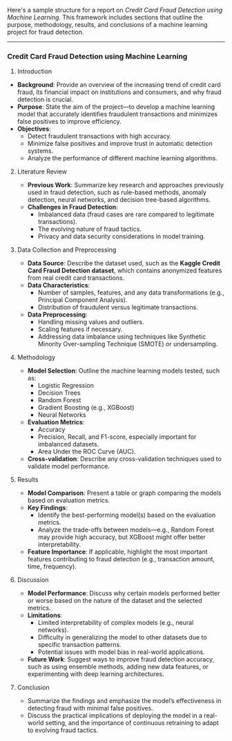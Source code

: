 Here's a sample structure for a report on *Credit Card Fraud Detection using Machine Learning*. This framework includes sections that outline the purpose, methodology, results, and conclusions of a machine learning project for fraud detection.

---

### Credit Card Fraud Detection using Machine Learning

 1. Introduction

   - **Background**: Provide an overview of the increasing trend of credit card fraud, its financial impact on institutions and consumers, and why fraud detection is crucial. 
   - **Purpose**: State the aim of the project—to develop a machine learning model that accurately identifies fraudulent transactions and minimizes false positives to improve efficiency.
   - **Objectives**:
     - Detect fraudulent transactions with high accuracy.
     - Minimize false positives and improve trust in automatic detection systems.
     - Analyze the performance of different machine learning algorithms.

2. Literature Review

   - **Previous Work**: Summarize key research and approaches previously used in fraud detection, such as rule-based methods, anomaly detection, neural networks, and decision tree-based algorithms.
   - **Challenges in Fraud Detection**:
     - Imbalanced data (fraud cases are rare compared to legitimate transactions).
     - The evolving nature of fraud tactics.
     - Privacy and data security considerations in model training.

3. Data Collection and Preprocessing

   - **Data Source**: Describe the dataset used, such as the **Kaggle Credit Card Fraud Detection dataset**, which contains anonymized features from real credit card transactions.
   - **Data Characteristics**:
     - Number of samples, features, and any data transformations (e.g., Principal Component Analysis).
     - Distribution of fraudulent versus legitimate transactions.
   - **Data Preprocessing**:
     - Handling missing values and outliers.
     - Scaling features if necessary.
     - Addressing data imbalance using techniques like Synthetic Minority Over-sampling Technique (SMOTE) or undersampling.

4. Methodology

   - **Model Selection**: Outline the machine learning models tested, such as:
     - Logistic Regression
     - Decision Trees
     - Random Forest
     - Gradient Boosting (e.g., XGBoost)
     - Neural Networks
   - **Evaluation Metrics**:
     - Accuracy
     - Precision, Recall, and F1-score, especially important for imbalanced datasets.
     - Area Under the ROC Curve (AUC).
   - **Cross-validation**: Describe any cross-validation techniques used to validate model performance.

5. Results

   - **Model Comparison**: Present a table or graph comparing the models based on evaluation metrics.
   - **Key Findings**:
     - Identify the best-performing model(s) based on the evaluation metrics.
     - Analyze the trade-offs between models—e.g., Random Forest may provide high accuracy, but XGBoost might offer better interpretability.
   - **Feature Importance**: If applicable, highlight the most important features contributing to fraud detection (e.g., transaction amount, time, frequency).

6. Discussion

   - **Model Performance**: Discuss why certain models performed better or worse based on the nature of the dataset and the selected metrics.
   - **Limitations**:
     - Limited interpretability of complex models (e.g., neural networks).
     - Difficulty in generalizing the model to other datasets due to specific transaction patterns.
     - Potential issues with model bias in real-world applications.
   - **Future Work**: Suggest ways to improve fraud detection accuracy, such as using ensemble methods, adding new data features, or experimenting with deep learning architectures.

7. Conclusion

   - Summarize the findings and emphasize the model’s effectiveness in detecting fraud with minimal false positives.
   - Discuss the practical implications of deploying the model in a real-world setting, and the importance of continuous retraining to adapt to evolving fraud tactics.
